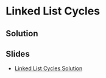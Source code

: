 
# Linked List Cycles

## Solution



## Slides

* [Linked List Cycles Solution](https://docs.google.com/a/hackreactor.com/presentation/d/1yxeGQXGgu95GoxRQ4l06-ipD1atAir_2cMv3DsUh6-A/embed?start=false&loop=false&delayms=3000)

